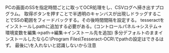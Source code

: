PCの画面のSSを指定時間ごとに取ってOCR処理をし、CSVログへ掃き出すプログラム。
取得ボタンを押すことで半透明のキャンバスが出現しドラッグすることでSSの範囲をフィードバックする。その後時間間隔を設定する。
tesseractをインストールしpathに追加する必要がある。(コントロールパネル->システム->環境変数を編集->path->編集->インストール先を追加)
多分デフォルトのままインストールしたならC:\Program Files\Tesseract-OCR\でpathの設定はできるはず。
最後に\を入れないと認識しないから注意
